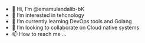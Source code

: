 - 👋 Hi, I’m @emamulandalib-bK
- 👀 I’m interested in tehcnology
- 🌱 I’m currently learning DevOps tools and Golang
- 💞️ I’m looking to collaborate on Cloud native systems
- 📫 How to reach me ...

<!---
emamulandalib-bK/emamulandalib-bK is a ✨ special ✨ repository because its `README.md` (this file) appears on your GitHub profile.
You can click the Preview link to take a look at your changes.
--->
